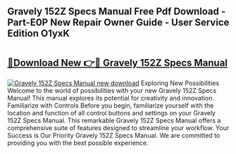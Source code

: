 ## Gravely 152Z Specs Manual Free Pdf Download - Part-E0P New Repair Owner Guide - User Service Edition O1yxK

# <h2><a href="http://bc16824.oget.top/?id=Gravely+152Z+Specs+Manual">🔗Download New 👉🔴 Gravely 152Z Specs Manual</a></h2>

[![Gravely 152Z Specs Manual new download](https://i.imgur.com/5g1atiW.png)](http://bc16824.oget.top/?id=Gravely+152Z+Specs+Manual)
Exploring New Possibilities Welcome to the world of possibilities with your new Gravely 152Z Specs Manual! This manual explores its potential for creativity and innovation. Familiarize with Controls Before you begin, familiarize yourself with the location and function of all control buttons and settings on your Gravely 152Z Specs Manual. This remarkable Gravely 152Z Specs Manual offers a comprehensive suite of features designed to streamline your workflow. Your Success is Our Priority Gravely 152Z Specs Manual. We are committed to providing you with the best possible experience.
